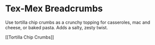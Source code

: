 # Tex-Mex Breadcrumbs

Use tortilla chip crumbs as a crunchy topping for casseroles, mac and cheese, or baked pasta. Adds a salty, zesty twist.

[[Tortilla Chip Crumbs]]